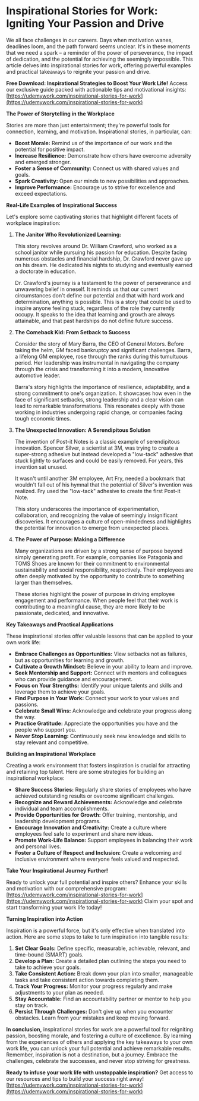 # Inspirational Stories for Work: Igniting Your Passion and Drive

We all face challenges in our careers. Days when motivation wanes, deadlines loom, and the path forward seems unclear. It's in these moments that we need a spark – a reminder of the power of perseverance, the impact of dedication, and the potential for achieving the seemingly impossible. This article delves into inspirational stories for work, offering powerful examples and practical takeaways to reignite your passion and drive.

**Free Download: Inspirational Strategies to Boost Your Work Life!** Access our exclusive guide packed with actionable tips and motivational insights: [https://udemywork.com/inspirational-stories-for-work](https://udemywork.com/inspirational-stories-for-work)

**The Power of Storytelling in the Workplace**

Stories are more than just entertainment; they're powerful tools for connection, learning, and motivation. Inspirational stories, in particular, can:

*   **Boost Morale:** Remind us of the importance of our work and the potential for positive impact.
*   **Increase Resilience:** Demonstrate how others have overcome adversity and emerged stronger.
*   **Foster a Sense of Community:** Connect us with shared values and goals.
*   **Spark Creativity:** Open our minds to new possibilities and approaches.
*   **Improve Performance:** Encourage us to strive for excellence and exceed expectations.

**Real-Life Examples of Inspirational Success**

Let's explore some captivating stories that highlight different facets of workplace inspiration:

1.  **The Janitor Who Revolutionized Learning:**

    This story revolves around Dr. William Crawford, who worked as a school janitor while pursuing his passion for education. Despite facing numerous obstacles and financial hardship, Dr. Crawford never gave up on his dream. He dedicated his nights to studying and eventually earned a doctorate in education.

    Dr. Crawford's journey is a testament to the power of perseverance and unwavering belief in oneself. It reminds us that our current circumstances don't define our potential and that with hard work and determination, anything is possible. This is a story that could be used to inspire anyone feeling stuck, regardless of the role they currently occupy. It speaks to the idea that learning and growth are always attainable, and that past hardships do not define future success.

2.  **The Comeback Kid: From Setback to Success**

    Consider the story of Mary Barra, the CEO of General Motors. Before taking the helm, GM faced bankruptcy and significant challenges. Barra, a lifelong GM employee, rose through the ranks during this tumultuous period. Her leadership was instrumental in navigating the company through the crisis and transforming it into a modern, innovative automotive leader.

    Barra's story highlights the importance of resilience, adaptability, and a strong commitment to one's organization. It showcases how even in the face of significant setbacks, strong leadership and a clear vision can lead to remarkable transformations. This resonates deeply with those working in industries undergoing rapid change, or companies facing tough economic times.

3.  **The Unexpected Innovation: A Serendipitous Solution**

    The invention of Post-it Notes is a classic example of serendipitous innovation. Spencer Silver, a scientist at 3M, was trying to create a super-strong adhesive but instead developed a "low-tack" adhesive that stuck lightly to surfaces and could be easily removed. For years, this invention sat unused.

    It wasn't until another 3M employee, Art Fry, needed a bookmark that wouldn't fall out of his hymnal that the potential of Silver's invention was realized. Fry used the "low-tack" adhesive to create the first Post-it Note.

    This story underscores the importance of experimentation, collaboration, and recognizing the value of seemingly insignificant discoveries. It encourages a culture of open-mindedness and highlights the potential for innovation to emerge from unexpected places.

4.  **The Power of Purpose: Making a Difference**

    Many organizations are driven by a strong sense of purpose beyond simply generating profit. For example, companies like Patagonia and TOMS Shoes are known for their commitment to environmental sustainability and social responsibility, respectively. Their employees are often deeply motivated by the opportunity to contribute to something larger than themselves.

    These stories highlight the power of purpose in driving employee engagement and performance. When people feel that their work is contributing to a meaningful cause, they are more likely to be passionate, dedicated, and innovative.

**Key Takeaways and Practical Applications**

These inspirational stories offer valuable lessons that can be applied to your own work life:

*   **Embrace Challenges as Opportunities:** View setbacks not as failures, but as opportunities for learning and growth.
*   **Cultivate a Growth Mindset:** Believe in your ability to learn and improve.
*   **Seek Mentorship and Support:** Connect with mentors and colleagues who can provide guidance and encouragement.
*   **Focus on Your Strengths:** Identify your unique talents and skills and leverage them to achieve your goals.
*   **Find Purpose in Your Work:** Connect your work to your values and passions.
*   **Celebrate Small Wins:** Acknowledge and celebrate your progress along the way.
*   **Practice Gratitude:** Appreciate the opportunities you have and the people who support you.
*   **Never Stop Learning:** Continuously seek new knowledge and skills to stay relevant and competitive.

**Building an Inspirational Workplace**

Creating a work environment that fosters inspiration is crucial for attracting and retaining top talent. Here are some strategies for building an inspirational workplace:

*   **Share Success Stories:** Regularly share stories of employees who have achieved outstanding results or overcome significant challenges.
*   **Recognize and Reward Achievements:** Acknowledge and celebrate individual and team accomplishments.
*   **Provide Opportunities for Growth:** Offer training, mentorship, and leadership development programs.
*   **Encourage Innovation and Creativity:** Create a culture where employees feel safe to experiment and share new ideas.
*   **Promote Work-Life Balance:** Support employees in balancing their work and personal lives.
*   **Foster a Culture of Respect and Inclusion:** Create a welcoming and inclusive environment where everyone feels valued and respected.

**Take Your Inspirational Journey Further!**

Ready to unlock your full potential and inspire others? Enhance your skills and motivation with our comprehensive program: [https://udemywork.com/inspirational-stories-for-work](https://udemywork.com/inspirational-stories-for-work) Claim your spot and start transforming your work life today!

**Turning Inspiration into Action**

Inspiration is a powerful force, but it's only effective when translated into action. Here are some steps to take to turn inspiration into tangible results:

1.  **Set Clear Goals:** Define specific, measurable, achievable, relevant, and time-bound (SMART) goals.
2.  **Develop a Plan:** Create a detailed plan outlining the steps you need to take to achieve your goals.
3.  **Take Consistent Action:** Break down your plan into smaller, manageable tasks and take consistent action towards completing them.
4.  **Track Your Progress:** Monitor your progress regularly and make adjustments to your plan as needed.
5.  **Stay Accountable:** Find an accountability partner or mentor to help you stay on track.
6.  **Persist Through Challenges:** Don't give up when you encounter obstacles. Learn from your mistakes and keep moving forward.

**In conclusion,** inspirational stories for work are a powerful tool for reigniting passion, boosting morale, and fostering a culture of excellence. By learning from the experiences of others and applying the key takeaways to your own work life, you can unlock your full potential and achieve remarkable results. Remember, inspiration is not a destination, but a journey. Embrace the challenges, celebrate the successes, and never stop striving for greatness.

**Ready to infuse your work life with unstoppable inspiration?** Get access to our resources and tips to build your success right away! [https://udemywork.com/inspirational-stories-for-work](https://udemywork.com/inspirational-stories-for-work)
